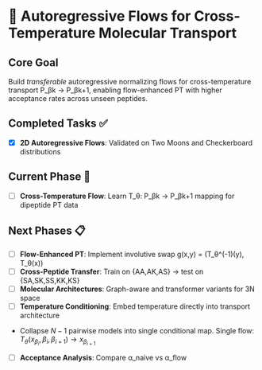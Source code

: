 # 🎯 **Autoregressive Flows for Cross-Temperature Molecular Transport**

## **Core Goal**
Build *transferable* autoregressive normalizing flows for cross-temperature transport P_βk → P_βk+1, enabling flow-enhanced PT with higher acceptance rates across unseen peptides.

## **Completed Tasks** ✅
- [x] **2D Autoregressive Flows**: Validated on Two Moons and Checkerboard distributions

## **Current Phase** 🔄
- [ ] **Cross-Temperature Flow**: Learn T_θ: P_βk → P_βk+1 mapping for dipeptide PT data

## **Next Phases** 📋
- [ ] **Flow-Enhanced PT**: Implement involutive swap g(x,y) = (T_θ^(-1)(y), T_θ(x))
- [ ] **Cross-Peptide Transfer**: Train on {AA,AK,AS} → test on {SA,SK,SS,KK,KS}
- [ ] **Molecular Architectures**: Graph-aware and transformer variants for 3N space
- [ ] **Temperature Conditioning**: Embed temperature directly into transport architecture
- Collapse $N-1$ pairwise models into single conditional map. Single flow: $T_{\theta}(x_{\beta_i}, \beta_i, \beta_{i+1}) \rightarrow x_{\beta_{i+1}}$
- [ ] **Acceptance Analysis**: Compare α_naive vs α_flow